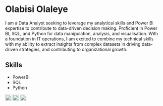 # Olabisi Olaleye

I am a Data Analyst seeking to leverage my analytical skills and Power BI expertise to contribute to data-driven decision making. Proficient in Power BI, SQL, and Python for data manipulation, analysis, and visualisation. With a foundation in IT operations, I am excited to combine my technical skills with my ability to extract insights from complex datasets in driving data-driven strategies, and contributing to organizational growth.
## Skills
* PowerBI
* SQL
* Python


[<img src='https://cdn.jsdelivr.net/npm/simple-icons@3.0.1/icons/medium.svg' alt='medium' height='20'>](https://medium.com/@olabisiolaleye)  [<img src='https://cdn.jsdelivr.net/npm/simple-icons@3.0.1/icons/linkedin.svg' alt='linkedin' height='20'>](https://www.linkedin.com/in/https://www.linkedin.com/in/olabisiolaleye/)  [<img src='https://cdn.jsdelivr.net/npm/simple-icons@3.0.1/icons/twitter.svg' alt='twitter' height='20'>](https://twitter.com/ola_tohleye)  


